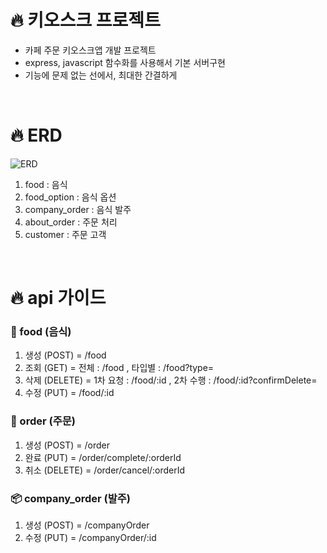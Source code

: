 # 🔥 키오스크 프로젝트

- 카페 주문 키오스크앱 개발 프로젝트
- express, javascript 함수화를 사용해서 기본 서버구현
- 기능에 문제 없는 선에서, 최대한 간결하게

<br>

# 🔥 ERD

![ERD](https://ifh.cc/g/Qn26oX.png)

1. food : 음식
2. food_option : 음식 옵션
3. company_order : 음식 발주
4. about_order : 주문 처리
5. customer : 주문 고객

<br>

# 🔥 api 가이드

### 🧋 food (음식)

1. 생성 (POST) = /food
2. 조회 (GET) = 전체 : /food , 타입별 : /food?type=
3. 삭제 (DELETE) = 1차 요청 : /food/:id , 2차 수행 : /food/:id?confirmDelete=
4. 수정 (PUT) = /food/:id

### 🛒 order (주문)

1. 생성 (POST) = /order
2. 완료 (PUT) = /order/complete/:orderId
3. 취소 (DELETE) = /order/cancel/:orderId

### 📦 company_order (발주)

1. 생성 (POST) = /companyOrder
2. 수정 (PUT) = /companyOrder/:id
